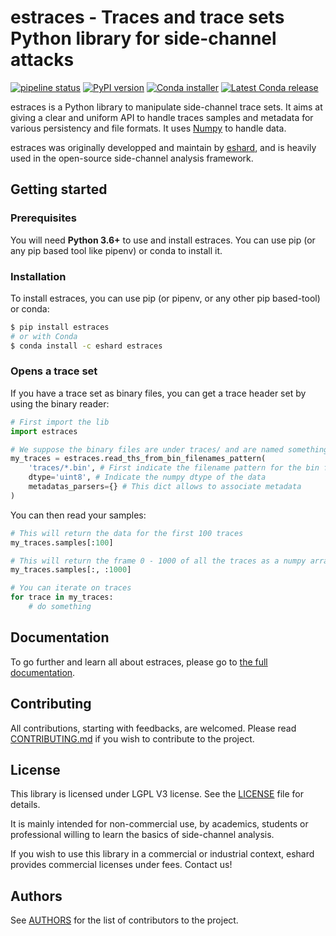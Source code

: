 # estraces - Traces and trace sets Python library for side-channel attacks

[![pipeline status](https://gitlab.com/eshard/estraces/badges/master/pipeline.svg)](https://gitlab.com/eshard/estraces/commits/master)
[![PyPI version](https://badge.fury.io/py/estraces.svg)](https://badge.fury.io/py/estraces)
[![Conda installer](https://anaconda.org/eshard/estraces/badges/installer/conda.svg)](https://anaconda.org/eshard/estraces)
[![Latest Conda release](https://anaconda.org/eshard/estraces/badges/latest_release_date.svg)](https://anaconda.org/eshard/estraces)

estraces is a Python library to manipulate side-channel trace sets. It aims at giving a clear and uniform API to handle
traces samples and metadata for various persistency and file formats.
It uses [Numpy](https://www.numpy.org) to handle data.

estraces was originally developped and maintain by [eshard](https://www.eshard.com), and is heavily used in the open-source
side-channel analysis framework.

## Getting started

### Prerequisites

You will need **Python 3.6+** to use and install estraces. You can use pip (or any pip based tool like pipenv) or conda to install it.

### Installation

To install estraces, you can use pip (or pipenv, or any other pip based-tool) or conda:

```bash
$ pip install estraces
# or with Conda
$ conda install -c eshard estraces
```

### Opens a trace set

If you have a trace set as binary files, you can get a trace header set by using the binary reader:

```python
# First import the lib
import estraces

# We suppose the binary files are under traces/ and are named something.bin
my_traces = estraces.read_ths_from_bin_filenames_pattern(
    'traces/*.bin', # First indicate the filename pattern for the bin file
    dtype='uint8', # Indicate the numpy dtype of the data
    metadatas_parsers={} # This dict allows to associate metadata
)
```

You can then read your samples:

```python
# This will return the data for the first 100 traces
my_traces.samples[:100]

# This will return the frame 0 - 1000 of all the traces as a numpy array
my_traces.samples[:, :1000]

# You can iterate on traces
for trace in my_traces:
    # do something
```

## Documentation

To go further and learn all about estraces, please go to [the full documentation](https://eshard.gitlab.io/estraces).

## Contributing

All contributions, starting with feedbacks, are welcomed.
Please read [CONTRIBUTING.md](CONTRIBUTING.md) if you wish to contribute to the project.

## License

This library is licensed under LGPL V3 license. See the [LICENSE](LICENSE) file for details.

It is mainly intended for non-commercial use, by academics, students or professional willing to learn the basics of side-channel analysis.

If you wish to use this library in a commercial or industrial context, eshard provides commercial licenses under fees. Contact us!

## Authors

See [AUTHORS](AUTHORS.md) for the list of contributors to the project.
